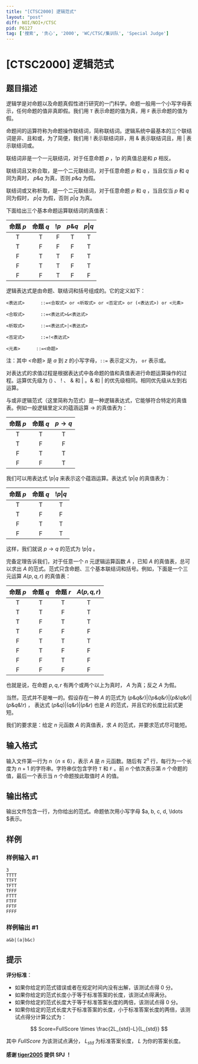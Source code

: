 ```yaml
---
title: "[CTSC2000] 逻辑范式"
layout: "post"
diff: NOI/NOI+/CTSC
pid: P6127
tag: ['搜索', '贪心', '2000', 'WC/CTSC/集训队', 'Special Judge']
---
```

# [CTSC2000] 逻辑范式
## 题目描述

逻辑学是对命题以及命题真假性进行研究的一门科学。命题一般用一个小写字母表示，任何命题的值非真即假。我们用 `T` 表示命题的值为真，用 `F` 表示命题的值为假。

命题间的运算符称为命题操作联结词，简称联结词。逻辑系统中最基本的三个联结词是非、且和或，为了简便，我们用 $!$ 表示联结词非，用 $\&$ 表示联结词且，用 $|$ 表示联结词或。

联结词非是一个一元联结词，对于任意命题 $p$ ，$!p$ 的真值总是和 $p$ 相反。

联结词且又称合取，是一个二元联结词，对于任意命题 $p$ 和 $q$ ，当且仅当 $p$ 和 $q$ 同为真时， $p\&q$ 为真，否则 $p\&q$ 为假。

联结词或又称析取，是一个二元联结词，对于任意命题 $p$ 和 $q$ ，当且仅当 $p$ 和 $q$ 同为假时， $p|q$ 为假，否则 $p|q$ 为真。

下面给出三个基本命题运算联结词的真值表：

| 命题 $p$ | 命题 $q$ | $!p$ | $p\&q$ | $p\|q$   |
| :----------: | :----------: | :----------: | :----------: | :----------: |
| T | T | F | T | T |
| T | F | F | F | T | 
| F | T | T | F | T |
| F | T | T | F | T |
| F | F | T | F | F | 


逻辑表达式是由命题、联结词和括号组成的。它的定义如下：

`<表达式>      ::=<合取式> or <析取式> or <否定式> or (<表达式>) or <元素>`

`<合取式>      ::=<表达式>&<表达式>`

`<析取式>      ::=<表达式>|<表达式>`

`<否定式>      ::=!<表达式>`

`<元素>      ::=<命题>`

注：其中 <命题> 是 $a$ 到 $z$ 的小写字母，`::=` 表示定义为， `or` 表示或。

对表达式的求值过程是根据表达式中各命题的值和真值表进行命题运算操作的过程。运算优先级为 $()$ 、 $!$ 、 $\&$ 和 $|$ 。$\&$ 和 $|$ 的优先级相同。相同优先级从左到右运算。

与或非逻辑范式（这里简称为范式）是一种逻辑表达式，它能够符合特定的真值表。例如一般逻辑里定义的蕴涵运算 $\rightarrow$ 的真值表为：

| 命题 $p$ | 命题 $q$ | $p \rightarrow q$ |
| :----------: | :----------: | :----------: |
| T | T | T |
| T | F | F |
| F | T | T |
| F | F | T |


我们可以用表达式 $!p|q$ 来表示这个蕴涵运算。表达式  $!p|q$ 的真值表为：

| 命题 $p$ | 命题 $q$ | $!p\|q$ |
| :----------: | :----------: | :----------: |
| T | T | T |
| T | F | F |
| F | T | T |
| F | F | T |

这样，我们就说 $p \to q$ 的范式为 $!p|q$ 。

完备定理告诉我们，对于任意一个 $n$ 元逻辑运算函数 $A$ ，已知 $A$ 的真值表，总可以求出 $A$ 的范式。范式只含命题、三个基本联结词和括号。例如，下面是一个三元运算 $A(p,q,r)$ 的真值表：

| 命题 $p$ | 命题 $q$ | 命题 $r$ | $A(p,q,r)$ |
| :----------: | :----------: | :----------: | :----------: |
| T | T | T | T |
| T | T | F | T |
| T | F | T | T |
| T | F | F | F |
| F | T | T | T |
| F | T | F | F |
| F | F | T | F |
| F | F | F | F |

也就是说，在命题 $p,q,r$ 有两个或两个以上为真时， $A$ 为真；反之 $A$ 为假。

当然，范式并不是唯一的。假设存在一种 $A$ 的范式为 $(p\&q\&r)|(!p\&q\&r)|(p\&!q\&r)|(p\&q\&!r)$ ， 表达式 $(p\&q)|(q\&r)|(p\&r)$ 也是 $A$ 的范式，并且它的长度比前式更短。

我们的要求是：给定 $n$ 元函数 $A$ 的真值表，求 $A$ 的范式，并要求范式尽可能短。
## 输入格式

输入文件第一行为 $n$（$n \leq 6$），表示 $A$ 是 $n$ 元函数。随后有 $2^n$ 行，每行为一个长度为 $n+1$ 的字符串。字符串仅包含字符 `T` 和 `F` 。前 $n$ 个依次表示第 $n$ 个命题的值，最后一个表示当 $n$ 个命题按此取值时 $A$ 的值。
## 输出格式

输出文件包含一行，为你给出的范式。命题依次用小写字母 $a, b, c, d, \ldots $表示。
## 样例

### 样例输入 #1
```
3
TTTT
TTFT
TFTT
TFFF
FTTT
FTFF
FFTF
FFFF

```
### 样例输出 #1
```
a&b|(a|b&c)
```
## 提示

**评分标准**：

- 如果你给定的范式错误或者在规定时间内没有出解，该测试点得 $0$ 分。
- 如果你给定的范式长度小于等于标准答案的长度，该测试点得满分。
- 如果你给定的范式长度大于等于标准答案长度的两倍，该测试点得 $0$ 分。
- 如果你给定的范式长度大于标准答案的长度，小于标准答案长度的两倍，该测试点得分计算公式为： 

$$
Score=FullScore \times \frac{2L_{std}-L}{L_{std}}
$$

其中 $FullScore$ 为该测试点满分， $L_{std}$ 为标准答案长度， $L$ 为你的答案长度。

**感谢 [tiger2005](https://www.luogu.com.cn/user/60864) 提供 SPJ ！**

